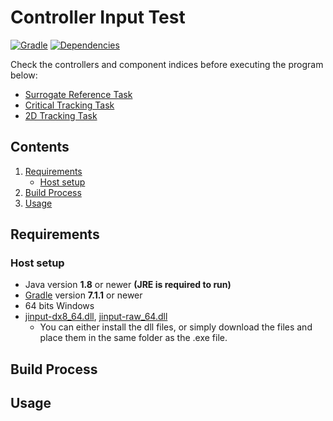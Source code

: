 # Controller Input Test

[![Gradle](https://img.shields.io/badge/-gradle-02303A?style=flat&logo=gradle)](https://gradle.org/)
[![Dependencies](https://img.shields.io/badge/dependencies-jinput-brightgreen?style=flat)](https://github.com/jinput/jinput)

Check the controllers and component indices before executing the program below:
* [Surrogate Reference Task](https://github.com/ytbeom/surrogate-reference-task)
* [Critical Tracking Task](https://github.com/ytbeom/critical-tracking-task)
* [2D Tracking Task](https://github.com/ytbeom/2D-tracking-task)

## Contents
1. [Requirements](#requirements)
   * [Host setup](#host-setup)
2. [Build Process](#build-process)
3. [Usage](#usage)

## Requirements

### Host setup
* Java version **1.8** or newer **(JRE is required to run)**
* [Gradle](https://gradle.org/install/) version **7.1.1** or newer
* 64 bits Windows
* [jinput-dx8_64.dll](https://kp.error-dll.info/file/jinput-dx8_64dll), [jinput-raw_64.dll](https://kp.error-dll.info/file/jinput-raw_64dll)
  * You can either install the dll files, or simply download the files and place them in the same folder as the .exe file.

## Build Process

## Usage




